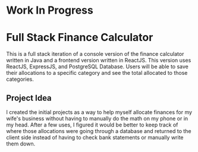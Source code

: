 # Work In Progress

# Full Stack Finance Calculator
This is a full stack iteration of a console version of the finance calculator written in Java and a frontend version written in ReactJS.
This version uses ReactJS, ExpressJS, and PostgreSQL Database. Users will be able to save their allocations to a specific category and see the total allocated to those categories. 

## Project Idea
I created the initial projects as a way to help myself allocate finances for my wife's business without having to manually do the math on my phone or in my head. After a few uses, I figured it would be better to keep track of where those allocations were going through a database and returned to the client side instead of having to check bank statements or manually write them down. 


